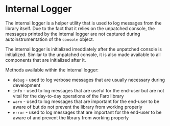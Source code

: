 # Internal Logger

The internal logger is a helper utility that is used to log messages from the library itself. Due to the fact that it
relies on the unpatched console, the messages printed by the internal logger are not captured during autoinstrumentation
of the `console` object.

The internal logger is initialized imeddiately after the unpatched console is initialized. Similar to the unpatched
console, it is also made available to all components that are initialized after it.

Methods available within the internal logger:

- `debug` - used to log verbose messages that are usually necessary during development
- `info` - used to log messages that are useful for the end-user but are not vital for the day-to-day operations of the
  Faro library
- `warn` - used to log messages that are important for the end-user to be aware of but do not prevent the library from
  working properly
- `error` - used to log messages that are important for the end-user to be aware of and prevent the library from working
  properly
